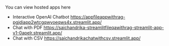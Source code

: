 You can view hosted apps here 

- Interactive OpenAI Chatbot https://appfileappwithrag-pgjdiapp2wtcgqwyoeqws4x.streamlit.app/
- Chat with PDF https://saichandrika-streamlitfileqawithrag-streamlit-app-v1-0apelr.streamlit.app/
- Chat with CSV https://saichandrikachatwithcsv.streamlit.app/
